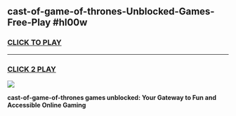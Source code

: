 
## cast-of-game-of-thrones-Unblocked-Games-Free-Play #hl00w
<h3>
<a href="https://us.freeplayer.one?title=cast-of-game-of-thrones&ref=9M">CLICK TO PLAY</a></h3>
<hr>

<h3>
<a href="https://us.freeplayer.one?title=cast-of-game-of-thrones&ref=9M">CLICK 2 PLAY</a>
  
</h3>

<a href="https://us.freeplayer.one?title=cast-of-game-of-thrones&ref=9M"><img src="https://clearcache.store/games.png"></a>


**cast-of-game-of-thrones games unblocked: Your Gateway to Fun and Accessible Online Gaming**
